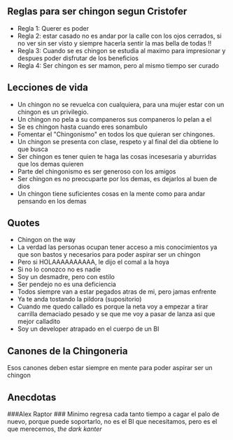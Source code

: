 ## Reglas para ser chingon segun Cristofer ##

* Regla 1: Querer es poder  
* Regla 2: estar casado no es andar por la calle con los ojos cerrados, si no ver sin ser visto y siempre hacerla sentir la mas bella de todas !!
* Regla 3: Cuando se es chingon se estudia al maximo para impresionar y despues poder disfrutar de los beneficios
* Regla 4: Ser chingon es ser mamon, pero al mismo tiempo ser curado

## Lecciones de vida ##

* Un chingon no se revuelca con cualquiera, para una mujer estar con un chingon es un privilegio.
* Un chingon no pela a su companeros sus companeros lo pelan a el
* Se es chingon hasta cuando eres sonambulo
* Fomentar el "Chingonismo" en todos los que quieran ser chingones.
* Un chingon se presenta con clase, respeto y al final del dia obtiene lo que busca
* Ser chingon es tener quien te haga las cosas incesesaria y aburridas que los demas quieren
* Parte del chingonismo es ser generoso con los amigos
* Ser chingon es no preocuparte por los demas, es dejarlos al buen de dios
* Un chingon tiene suficientes cosas en la mente como para andar pensando en los demas

## Quotes ##
* Chingon on the way
* La verdad las personas ocupan tener acceso a mis conocimientos ya que son bastos y necesarios para poder aspirar ser un chingon
* Pero si HOLAAAAAAAAAA, le dijo el comal a la hoya
* Si no lo conozco no es nadie
* Soy un desmadre, pero con estilo
* Ser pendejo no es una deficiencia
* Todos siempre van a estar pegados atras de mi, pero jamas enfrente
* Ya te anda tostando la pildora (supositorio)
* Cuando me quedo callado es porque la neta voy a empezar a tirar carrilla demaciado pesado y se que me voy a pasar de lanza asi que mejor calladito
* Soy un developer atrapado en el cuerpo de un BI


## Canones de la Chingoneria ##
Esos canones deben estar siempre en mente para poder aspirar ser un chingon

## Anecdotas ##
###Alex Raptor ###
Minimo regresa cada tanto tiempo a cagar el palo de nuevo, porque puede soportarlo, 
no es el BI que necesitamos, pero es el que merecemos, *the dark kanter*
